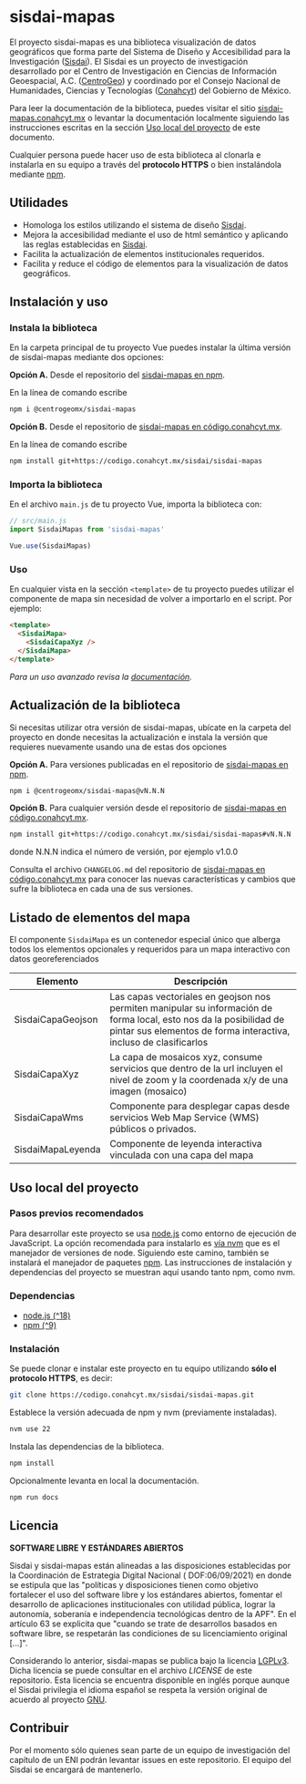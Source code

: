 # sisdai-mapas

El proyecto sisdai-mapas es una biblioteca visualización de datos geográficos
que forma parte del Sistema de Diseño y Accesibilidad para la Investigación
([Sisdai](https://sisdai.conahcyt.mx/)). El Sisdai es un proyecto de
investigación desarrollado por el Centro de Investigación en Ciencias de
Información Geoespacial, A.C. ([CentroGeo](https://www.centrogeo.org.mx/)) y
coordinado por el Consejo Nacional de Humanidades, Ciencias y Tecnologías
([Conahcyt](https://conahcyt.mx)) del Gobierno de México.

Para leer la documentación de la biblioteca, puedes visitar el sitio
[sisdai-mapas.conahcyt.mx](https://sisdai-mapas.conahcyt.mx) o levantar la
documentación localmente siguiendo las instrucciones escritas en la sección
[Uso local del proyecto](#uso-local-del-proyecto) de este documento.

Cualquier persona puede hacer uso de esta biblioteca al clonarla e instalarla en
su equipo a través del **protocolo HTTPS** o bien instalándola mediante
[npm](https://www.npmjs.com/~centrogeomx).

## Utilidades

- Homologa los estilos utilizando el sistema de diseño
  [Sisdai](https://sisdai.conahcyt.mx).
- Mejora la accesibilidad mediante el uso de html semántico y aplicando las
  reglas establecidas en [Sisdai](https://sisdai.conahcyt.mx).
- Facilita la actualización de elementos institucionales requeridos.
- Facilita y reduce el código de elementos para la visualización de datos
  geográficos.

## Instalación y uso

### Instala la biblioteca

En la carpeta principal de tu proyecto Vue puedes instalar la última versión de
sisdai-mapas mediante dos opciones:

**Opción A.** Desde el repositorio del
[sisdai-mapas en npm](https://www.npmjs.com/package/@centrogeomx/sisdai-mapas).

En la línea de comando escribe

```bash
npm i @centrogeomx/sisdai-mapas
```

**Opción B.** Desde el repositorio de
[sisdai-mapas en código.conahcyt.mx](https://codigo.conahcyt.mx/sisdai/sisdai-mapas).

En la línea de comando escribe

```bash
npm install git+https://codigo.conahcyt.mx/sisdai/sisdai-mapas
```

### Importa la biblioteca

En el archivo `main.js` de tu proyecto Vue, importa la biblioteca con:

```javascript
// src/main.js
import SisdaiMapas from 'sisdai-mapas'

Vue.use(SisdaiMapas)
```

### Uso

En cualquier vista en la sección `<template>` de tu proyecto puedes utilizar el
componente de mapa sin necesidad de volver a importarlo en el script. Por
ejemplo:

```html
<template>
  <SisdaiMapa>
    <SisdaiCapaXyz />
  </SisdaiMapa>
</template>
```

_Para un uso avanzado revisa la
[documentación](https://sisdai-mapas.conahcyt.mx)._

## Actualización de la biblioteca

Si necesitas utilizar otra versión de sisdai-mapas, ubícate en la carpeta del
proyecto en donde necesitas la actualización e instala la versión que requieres
nuevamente usando una de estas dos opciones

**Opción A.** Para versiones publicadas en el repositorio de
[sisdai-mapas en npm](https://www.npmjs.com/package/@centrogeomx/sisdai-mapas).

```bash
npm i @centrogeomx/sisdai-mapas@vN.N.N
```

**Opción B.** Para cualquier versión desde el repositorio de
[sisdai-mapas en código.conahcyt.mx](https://codigo.conahcyt.mx/sisdai/sisdai-mapas).

```bash
npm install git+https://codigo.conahcyt.mx/sisdai/sisdai-mapas#vN.N.N
```

donde N.N.N indica el número de versión, por ejemplo v1.0.0

Consulta el archivo `CHANGELOG.md` del repositorio de
[sisdai-mapas en código.conahcyt.mx](https://codigo.conahcyt.mx/sisdai/sisdai-mapas)
para conocer las nuevas características y cambios que sufre la biblioteca en
cada una de sus versiones.

## Listado de elementos del mapa

El componente `SisdaiMapa` es un contenedor especial único que alberga todos los
elementos opcionales y requeridos para un mapa interactivo con datos
georeferenciados

| Elemento          | Descripción                                                                                                                                                                              |
| ----------------- | ---------------------------------------------------------------------------------------------------------------------------------------------------------------------------------------- |
| SisdaiCapaGeojson | Las capas vectoriales en geojson nos permiten manipular su información de forma local, esto nos da la posibilidad de pintar sus elementos de forma interactiva, incluso de clasificarlos |
| SisdaiCapaXyz     | La capa de mosaicos xyz, consume servicios que dentro de la url incluyen el nivel de zoom y la coordenada x/y de una imagen (mosaico)                                                    |
| SisdaiCapaWms     | Componente para desplegar capas desde servicios Web Map Service (WMS) públicos o privados.                                                                                               |
| SisdaiMapaLeyenda | Componente de leyenda interactiva vinculada con una capa del mapa                                                                                                                        |

## Uso local del proyecto

### Pasos previos recomendados

Para desarrollar este proyecto se usa [node.js](https://nodejs.org/en) como
entorno de ejecución de JavaScript. La opción recomendada para instalarlo es
[vía nvm](https://github.com/nvm-sh/nvm) que es el manejador de versiones de
node. Siguiendo este camino, también se instalará el manejador de paquetes
[npm](https://www.npmjs.com/). Las instrucciones de instalación y dependencias
del proyecto se muestran aquí usando tanto npm, como nvm.

### Dependencias

- [node.js (^18)](https://nodejs.org/en/download/)
- [npm (^9)](https://www.npmjs.com/get-npm)

### Instalación

Se puede clonar e instalar este proyecto en tu equipo utilizando **sólo el
protocolo HTTPS**, es decir:

```bash
git clone https://codigo.conahcyt.mx/sisdai/sisdai-mapas.git
```

Establece la versión adecuada de npm y nvm (previamente instaladas).

```bash
nvm use 22
```

Instala las dependencias de la biblioteca.

```sh
npm install
```

Opcionalmente levanta en local la documentación.

```bash
npm run docs
```

## Licencia

**SOFTWARE LIBRE Y ESTÁNDARES ABIERTOS**

Sisdai y sisdai-mapas están alineadas a las disposiciones establecidas por la
Coordinación de Estrategia Digital Nacional ( DOF:06/09/2021) en donde se
estipula que las "políticas y disposiciones tienen como objetivo fortalecer el
uso del software libre y los estándares abiertos, fomentar el desarrollo de
aplicaciones institucionales con utilidad pública, lograr la autonomía,
soberanía e independencia tecnológicas dentro de la APF". En el artículo 63 se
explicita que "cuando se trate de desarrollos basados en software libre, se
respetarán las condiciones de su licenciamiento original [...]".

Considerando lo anterior, sisdai-mapas se publica bajo la licencia
[LGPLv3](https://www.gnu.org/licenses/lgpl-3.0.html). Dicha licencia se puede
consultar en el archivo _LICENSE_ de este repositorio. Esta licencia se
encuentra disponible en inglés porque aunque el Sisdai privilegia el idioma
español se respeta la versión original de acuerdo al proyecto
[GNU](https://www.gnu.org/licenses/licenses.html).

## Contribuir

Por el momento sólo quienes sean parte de un equipo de investigación del
capítulo de un ENI podrán levantar issues en este repositorio. El equipo del
Sisdai se encargará de mantenerlo.
